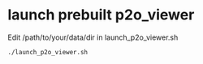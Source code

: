 # launch prebuilt p2o_viewer
Edit /path/to/your/data/dir in launch_p2o_viewer.sh

``` ./launch_p2o_viewer.sh ```

